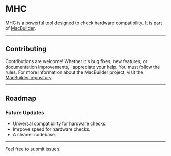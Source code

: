 # MHC

MHC is a powerful tool designed to check hardware compatibility. It is part of [MacBuilder](https://github.com/KivieDev/MacBuilder-Source).

---

## Contributing

Contributions are welcome! Whether it's bug fixes, new features, or documentation improvements, i appreciate your help. You must follow the rules.
For more information about the MacBuilder project, visit the [MacBuilder repository](https://github.com/KivieDev/MacBuilder-Source).

---

## Roadmap

### Future Updates

- Universal compatibility for hardware checks.
- Imrpove speed for hardware checks.
- A cleaner codebase.

---

Feel free to submit issues!
